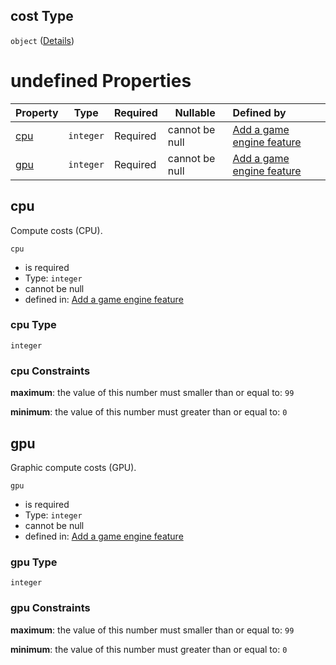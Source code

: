 ## cost Type

`object` ([Details](add-gameengine-properties-cost.md))

# undefined Properties

| Property    | Type      | Required | Nullable       | Defined by                                                                                                                          |
| :---------- | --------- | -------- | -------------- | :---------------------------------------------------------------------------------------------------------------------------------- |
| [cpu](#cpu) | `integer` | Required | cannot be null | [Add a game engine feature](add-gameengine-properties-cost-properties-cpu.md "add-gameengine.json#/properties/cost/properties/cpu") |
| [gpu](#gpu) | `integer` | Required | cannot be null | [Add a game engine feature](add-gameengine-properties-cost-properties-gpu.md "add-gameengine.json#/properties/cost/properties/gpu") |

## cpu

Compute costs (CPU).


`cpu`

-   is required
-   Type: `integer`
-   cannot be null
-   defined in: [Add a game engine feature](add-gameengine-properties-cost-properties-cpu.md "add-gameengine.json#/properties/cost/properties/cpu")

### cpu Type

`integer`

### cpu Constraints

**maximum**: the value of this number must smaller than or equal to: `99`

**minimum**: the value of this number must greater than or equal to: `0`

## gpu

Graphic compute costs (GPU).


`gpu`

-   is required
-   Type: `integer`
-   cannot be null
-   defined in: [Add a game engine feature](add-gameengine-properties-cost-properties-gpu.md "add-gameengine.json#/properties/cost/properties/gpu")

### gpu Type

`integer`

### gpu Constraints

**maximum**: the value of this number must smaller than or equal to: `99`

**minimum**: the value of this number must greater than or equal to: `0`
